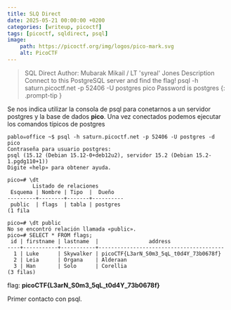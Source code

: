 ```yaml
---
title: SLQ Direct
date: 2025-05-21 00:00:00 +0200
categories: [writeup, picoctf]
tags: [picoctf, sqldirect, psql]     
image:
    path: https://picoctf.org/img/logos/pico-mark.svg
    alt: PicoCTF
---
```


>SQL Direct
Author: Mubarak Mikail / LT 'syreal' Jones
Description
Connect to this PostgreSQL server and find the flag! psql -h saturn.picoctf.net -p 52406 -U postgres pico Password is postgres
{: .prompt-tip }

Se nos indica utilizar la consola de psql para conetarnos a un servidor postgres y la base de dados __pico__. Una vez conectados podemos ejecutar los comandos típicos de postgres 

```
pablo☠office ~$ psql -h saturn.picoctf.net -p 52406 -U postgres -d pico
Contraseña para usuario postgres: 
psql (15.12 (Debian 15.12-0+deb12u2), servidor 15.2 (Debian 15.2-1.pgdg110+1))
Digite «help» para obtener ayuda.

pico=# \dt
        Listado de relaciones
 Esquema | Nombre | Tipo  |  Dueño   
---------+--------+-------+----------
 public  | flags  | tabla | postgres
(1 fila

pico=# \dt public
No se encontró relación llamada «public».
pico=# SELECT * FROM flags;
 id | firstname | lastname  |                address                 
----+-----------+-----------+----------------------------------------
  1 | Luke      | Skywalker | picoCTF{L3arN_S0m3_5qL_t0d4Y_73b0678f}
  2 | Leia      | Organa    | Alderaan
  3 | Han       | Solo      | Corellia
(3 filas)

```

flag: **picoCTF{L3arN_S0m3_5qL_t0d4Y_73b0678f}**

Primer contacto con psql.